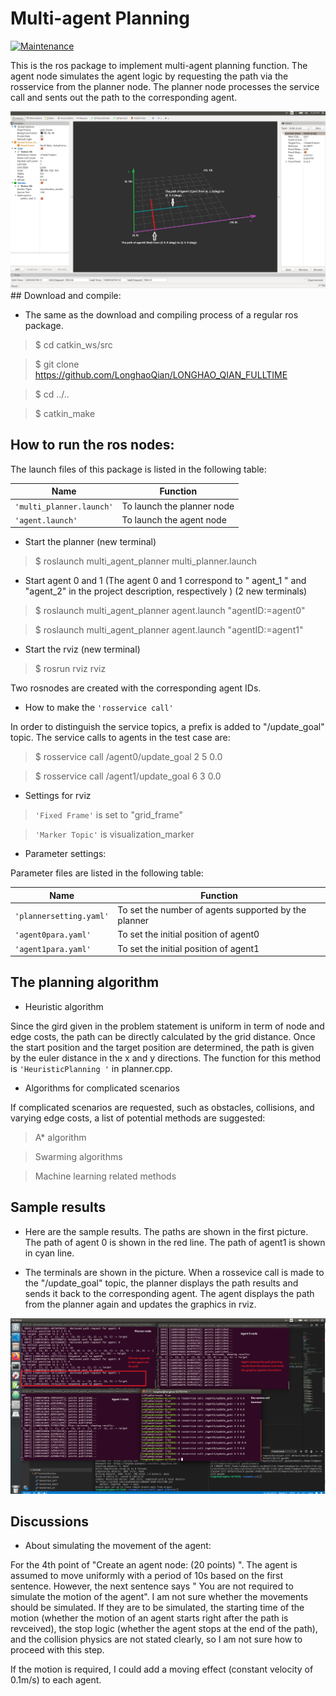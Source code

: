 # Multi-agent Planning

[![Maintenance](https://img.shields.io/badge/Maintained%3F-yes-green.svg)](https://GitHub.com/Naereen/StrapDown.js/graphs/commit-activity) 

This is the ros package to implement multi-agent planning function. The agent node simulates the agent logic by requesting the path via the rosservice from the planner node. The planner node processes the service call and sents out the path to the corresponding agent. 

<img src="images/rvizplot.png">
## Download and compile:

- The same as the download and compiling process of a regular ros package.

> $ cd catkin_ws/src

> $ git clone https://github.com/LonghaoQian/LONGHAO_QIAN_FULLTIME

> $ cd ../..

> $ catkin_make

## How to run the ros nodes:

The launch files of this package is listed in the following table:

|        Name    | Function                       |
|----------------|-------------------------------|
|`'multi_planner.launch'` | To launch the planner node           |
|`'agent.launch'`          |To launch the agent node          |

- Start the planner (new terminal)

> $ roslaunch multi_agent_planner multi_planner.launch 

- Start agent 0 and 1 (The agent 0 and 1 correspond to " agent_1 " and "agent_2" in the project description, respectively ) (2 new terminals)

> $ roslaunch multi_agent_planner agent.launch "agentID:=agent0"

> $ roslaunch multi_agent_planner agent.launch "agentID:=agent1"

- Start the rviz (new terminal)

> $ rosrun rviz rviz

Two rosnodes are created with the corresponding agent IDs. 

- How to make the `'rosservice call'`

In order to distinguish the service topics, a prefix is added to "/update_goal" topic. The service calls to agents in the test case are:

> $ rosservice call /agent0/update_goal 2 5 0.0

> $ rosservice call /agent1/update_goal 6 3 0.0

- Settings for rviz

> `'Fixed Frame'` is set to "grid_frame"

> `'Marker Topic'` is visualization_marker

- Parameter settings:

Parameter files are listed in the following table:

|        Name    | Function                       |
|----------------|-------------------------------|
|`'plannersetting.yaml'` | To set the number of agents supported by the planner           |
|`'agent0para.yaml'`          |To set the initial position of agent0          |
|`'agent1para.yaml'`          |To set the initial position of agent1          |

## The planning algorithm

- Heuristic algorithm

Since the gird given in the problem statement is uniform in term of node and edge costs, the path can be directly calculated by the grid distance. Once the start position and the target position are determined, the path is given by the euler distance in the x and y directions. The function for this method is `'HeuristicPlanning '` in planner.cpp. 

- Algorithms for complicated scenarios

If complicated scenarios are requested, such as obstacles, collisions, and varying edge costs, a list of potential methods are suggested:

> A* algorithm

> Swarming algorithms

> Machine learning related methods

## Sample results

- Here are the sample results. The paths are shown in the first picture. The path of agent 0 is shown in the red line. The path of agent1 is shown in cyan line. 

- The terminals are shown in the picture. When a rossevice call is made to the "/update_goal" topic, the planner displays the path results and sends it back to the corresponding agent. The agent displays the path from the planner again and updates the graphics in rviz. 

<img src="images/Terminals.png">

## Discussions

- About simulating the movement of the agent:

For the 4th point of "Create an agent node: (20 points) ". The agent is assumed to move uniformly with a period of 10s based on the first sentence. However, the next sentence says " You are not required to simulate the motion of the agent". I am not sure whether the movements should be simulated. If they are to be simulated, the starting time of the motion (whether the motion of an agent starts right after the path is revceived), the stop logic (whether the agent stops at the end of the path), and the collision physics are not stated clearly, so I am not sure how to proceed with this step.

If the motion is required, I could add a moving effect (constant velocity of 0.1m/s) to each agent. 




